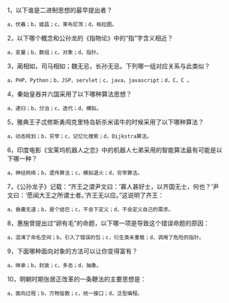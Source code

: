 1，以下谁是二进制思想的最早提出者？

    a，伏羲；b，姬昌；c，莱布尼茨；d，柏拉图。 

2，以下哪个概念和公孙龙的《指物论》中的“指”字含义相近？ 

    a，变量；b，数组；c，对象；d，指针。 

3，蔺相如，司马相如；魏无忌，长孙无忌。下列哪一组对应关系与此类似？ 

    a，PHP，Python；b，JSP，servlet；c，java，javascript；d，C，C 。 

4，秦始皇吞并六国采用了以下哪种算法思想？ 

    a，递归；b，分治；c，迭代；d，模拟。 

5，雅典王子忒修斯勇闯克里特岛斩杀米诺牛的时候采用了以下哪种算法？ 

    a，动态规划；b，穷举；c，记忆化搜索；d，Dijkstra算法。 

6，印度电影《宝莱坞机器人之恋》中的机器人七弟采用的智能算法最有可能是以下哪一种？ 

    a，神经网络；b，遗传算法；c，模拟退火；d，穷举算法。 

7，《公孙龙子》记载：“齐王之谓尹文曰：‘寡人甚好士，以齐国无士，何也？’尹文曰：‘愿闻大王之所谓士者。’齐王无以应。”这说明了齐王： 

    a，昏庸无道；b，是个结巴；c，不会下定义；d，不会定义自己的需求。 

8，惠施曾提出过“卵有毛”的命题，以下哪一项是导致这个错误命题的原因： 

    a，混淆了命名空间；b，引入了错误的包；c，衍生类未重载；d，调用了危险的指针。 

9，下面哪种面向对象的方法可以让你变得富有？ 
    
    a，继承；b，封装；c，多态；d，抽象。 

10，明朝时期张居正改革的一条鞭法的主要思想是： 

    a，面向过程；b，万物皆数；c，统一接口；d，泛型编程。 
